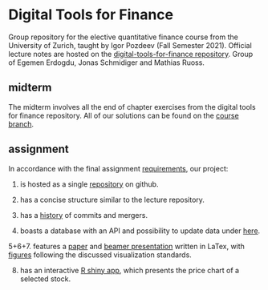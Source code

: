 # Digital Tools for Finance

Group repository for the elective quantitative finance course from the University of Zurich, taught by Igor Pozdeev (Fall Semester 2021). Official lecture notes are hosted on the [digital-tools-for-finance repository](https://github.com/ipozdeev/digital-tools-for-finance). Group of Egemen Erdogdu, Jonas Schmidiger and Mathias Ruoss.

## midterm
The midterm involves all the end of chapter exercises from the digital tools for finance repository. All of our solutions can be found on the [course branch](https://github.com/maruoss/dtff-project/tree/main).

## assignment

In accordance with the final assignment [requirements](https://github.com/ipozdeev/digital-tools-for-finance#assignment), our project:

1. is hosted as a single [repository](https://github.com/maruoss/dtff-project/tree/final-project) on github.

2. has a concise structure similar to the lecture repository.

3. has a [history](https://github.com/maruoss/dtff-project/commits/final-project) of commits and mergers. 

4. boasts a database with an API and possibility to update data under [here](https://github.com/maruoss/dtff-project/tree/final-project/Data%20Management).

5+6+7. features a [paper](https://github.com/maruoss/dtff-project/tree/final-project/Latex/text/paper) and [beamer presentation](https://github.com/maruoss/dtff-project/tree/final-project/Latex/text/presentation) written in LaTex, with [figures](https://github.com/maruoss/dtff-project/tree/final-project/Latex/text/figures) following the discussed visualization standards. 

8. has an interactive [R shiny app](https://github.com/maruoss/dtff-project/tree/final-project/Interactive%20App), which presents the price chart of a selected stock. 

